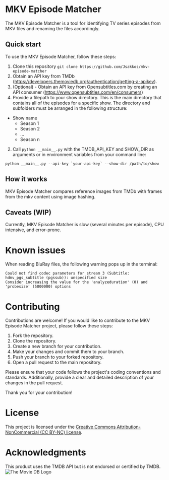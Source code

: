 # MKV Episode Matcher
 
The MKV Episode Matcher is a tool for identifying TV series episodes from MKV files and renaming the files accordingly. 

## Quick start

To use the MKV Episode Matcher, follow these steps:

1. Clone this repository `git clone https://github.com/Jsakkos/mkv-episode-matcher`
1. Obtain an API key from TMDb (https://developers.themoviedb.org/authentication/getting-a-apikey).
2. (Optional) - Obtain an API key from Opensubtitles.com by creating an API consumer (https://www.opensubtitles.com/en/consumers)
3. Provide a filepath to your show directory. This is the main directory that contains all of the episodes for a specific show.
The directory and subfolders must be arranged in the following structure:

- Show name
  - Season 1
  - Season 2
  - ...
  - Season n
2. Call `python __main__.py` with the TMDB_API_KEY and SHOW_DIR as arguments or in environment variables from your command line:

```
python __main__.py --api-key `your-api-key` --show-dir /path/to/show
```

## How it works

MKV Episode Matcher compares reference images from TMDb with frames from the mkv content using image hashing. 

## Caveats (WIP)

Currently, MKV Episode Matcher is slow (several minutes per episode), CPU intensive, and error-prone.

# Known issues

When reading BluRay files, the following warning pops up in the terminal:
```
Could not find codec parameters for stream 3 (Subtitle: hdmv_pgs_subtitle (pgssub)): unspecified size
Consider increasing the value for the 'analyzeduration' (0) and 'probesize' (5000000) options
```

# Contributing

Contributions are welcome! If you would like to contribute to the MKV Episode Matcher project, please follow these steps:

1. Fork the repository.
1. Clone the repository.
2. Create a new branch for your contribution.
3. Make your changes and commit them to your branch.
4. Push your branch to your forked repository.
5. Open a pull request to the main repository.

Please ensure that your code follows the project's coding conventions and standards. Additionally, provide a clear and detailed description of your changes in the pull request.

Thank you for your contribution!

# License

This project is licensed under the [Creative Commons Attribution-NonCommercial (CC BY-NC) license](https://creativecommons.org/licenses/by-nc/4.0/).

# Acknowledgments
This product uses the TMDB API but is not endorsed or certified by TMDB.
![The Movie DB Logo](https://www.themoviedb.org/assets/2/v4/logos/v2/blue_long_2-9665a76b1ae401a510ec1e0ca40ddcb3b0cfe45f1d51b77a308fea0845885648.svg)
